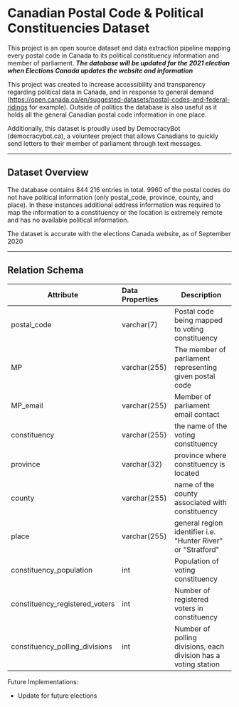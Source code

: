 Canadian Postal Code & Political Constituencies Dataset
========================================================

This project is an open source dataset and data extraction pipeline mapping every postal code in Canada to its political constituency information and member of parliament. ***The database will be updated for the 2021 election when Elections Canada updates the website and information***

This project was created to increase accessibility and transparency regarding political data in Canada, and in response to general demand (https://open.canada.ca/en/suggested-datasets/postal-codes-and-federal-ridings for example). Outside of politics the database is also useful as it holds all the general Canadian postal code information in one place.

Additionally, this dataset is proudly used by DemocracyBot (democracybot.ca), a volunteer project that allows Canadians to quickly send letters to their member of parliament through text messages.

-----

## Dataset Overview

The database contains 844 216 entries in total. 9960 of the postal codes do not have political information (only postal_code, province, county, and place). In these instances additional address information was required to map the information to a constituency or the location is extremely remote and has no available political information.

The dataset is accurate with the elections Canada website, as of September 2020

-----

## Relation Schema

| Attribute | Data Properties | Description |
| ----- |:-----| ------------|
| postal_code | varchar(7) | Postal code being mapped to voting constituency |
| MP | varchar(255) | The member of parliament representing given postal code |
| MP_email | varchar(255) | Member of parliament email contact |
| constituency | varchar(255) | the name of the voting constituency |
| province | varchar(32) | province where constituency is located |
| county | varchar(255) | name of the county associated with constituency |
| place | varchar(255) | general region identifier i.e. "Hunter River" or "Stratford" |
| constituency_population | int | Population of voting constituency |
| constituency_registered_voters | int | Number of registered voters in constituency |
| constituency_polling_divisions | int | Number of polling divisions, each division has a voting station |

Future Implementations:
* Update for future elections
